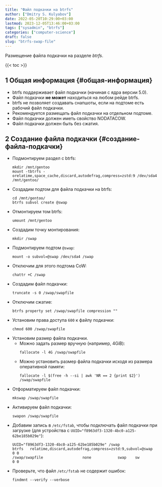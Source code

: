 ```yaml
---
title: "Файл подкачки на btrfs"
author: ["Dmitry S. Kulyabov"]
date: 2022-05-20T10:29:00+03:00
lastmod: 2023-12-05T13:46:00+03:00
tags: ["sysadmin", "btrfs"]
categories: ["computer-science"]
draft: false
slug: "btrfs-swap-file"
---
```


Размещение файла подкачки на разделе _btrfs_.

<!--more-->

{{< toc >}}


## <span class="section-num">1</span> Общая информация {#общая-информация}

-   btrfs поддерживает файл подкачки (начиная с ядра версии 5.0).
-   Файл подкачки **не может** находиться на любом рейде btrfs.
-   btrfs не позволяет создавать снапшоты, если на подтоме есть рабочий файл подкачки.
-   Рекомендуется размещать файл подкачки на отдельном подтоме.
-   Файл подкачки должен иметь свойство NODATACOW.
-   Файл подкачки должен быть без сжатия.


## <span class="section-num">2</span> Создание файла подкачки {#создание-файла-подкачки}

-   Подмонтируем раздел с btrfs:
    ```shell
    mkdir /mnt/gentoo
    mount -tbtrfs -orelatime,space_cache,discard,autodefrag,compress=zstd:9 /dev/sda4 /mnt/gentoo/
    ```
-   Создадим подтом для файла подкачки на btrfs:
    ```shell
    cd /mnt/gentoo/
    btrfs subvol create @swap
    ```
-   Отмонтируем том btrfs:
    ```shell
    umount /mnt/gentoo
    ```
-   Создадим точку монтирования:
    ```shell
    mkdir /swap
    ```
-   Подмонтируем подтом `@swap`:
    ```shell
    mount -o subvol=@swap /dev/sda4 /swap
    ```
-   Отключим для этого подтома CoW:
    ```shell
    chattr +C /swap
    ```
-   Создадим файл подкачки:
    ```shell
    truncate -s 0 /swap/swapfile
    ```
-   Отключим сжатие:
    ```shell
    btrfs property set /swap/swapfile compression ""
    ```
-   Установим права доступа `600` к файлу подкачки:
    ```shell
    chmod 600 /swap/swapfile
    ```
-   Установим размер файла подкачки.
    -   Можно задать размер вручную (например, 4GiB):
        ```shell
        fallocate -l 4G /swap/swapfile
        ```
    -   Можно установить размер файла подкачки исходя из размера оперативной памяти:
        ```shell
        fallocate -l $(free -h --si | awk 'NR == 2 {print $2}') /swap/swapfile
        ```
-   Отформатируем файл подкачки:
    ```shell
    mkswap /swap/swapfile
    ```
-   Активируем файл подкачки:
    ```shell
    swapon /swap/swapfile
    ```
-   Добавим запись в `/etc/fstab`, чтобы подключать файл подкачки при загрузке (для устройства с `UUID="f8963df3-1320-4bc0-a125-62be185b029e"`):
    ```conf-unix
    UUID="f8963df3-1320-4bc0-a125-62be185b029e"	/swap               btrfs   relatime,discard,autodefrag,compress=zstd:9,subvol=@swap    0 0
    /swap/swapfile					none		    swap    sw								0 0
    ```
-   Проверьте, что файл `/etc/fstab` не содержит ошибок:
    ```shell
    findmnt --verify --verbose
    ```
